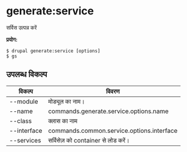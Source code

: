 # generate:service
सर्विस उत्पन्न करें

**प्रयोग:**
```
$ drupal generate:service [options] 
$ gs  
```

## उपलब्ध विकल्प
विकल्प | विवरण
-------|-------------
--module | मोड्यूल का नाम।
--name | commands.generate.service.options.name
--class | क्लास का नाम
--interface | commands.common.service.options.interface
--services | सर्विसेज़ को container से लोड करें।
